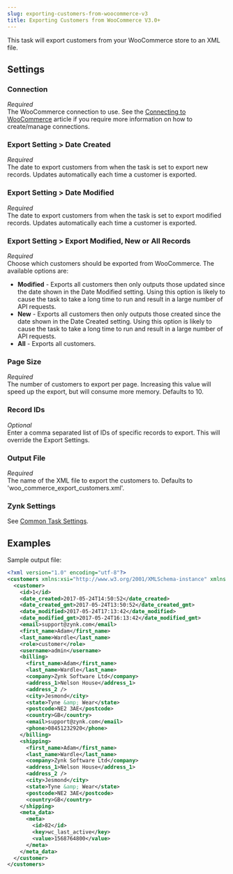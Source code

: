 ```yaml
---
slug: exporting-customers-from-woocommerce-v3
title: Exporting Customers from WooCommerce V3.0+
---
```

This task will export customers from your WooCommerce store to an XML file.

## Settings
### Connection
_Required_  
The WooCommerce connection to use. See the [Connecting to WooCommerce](connecting-to-woocommerce-v3) article if you require more information on how to create/manage connections.

### Export Setting > Date Created
_Required_  
The date to export customers from when the task is set to export new records. Updates automatically each time a customer is exported.

### Export Setting > Date Modified
_Required_  
The date to export customers from when the task is set to export modified records. Updates automatically each time a customer is exported.

### Export Setting > Export Modified, New or All Records
_Required_  
Choose which customers should be exported from WooCommerce. The available options are:

* __Modified__ - Exports all customers then only outputs those updated since the date shown in the Date Modified setting. Using this option is likely to cause the task to take a long time to run and result in a large number of API requests.
* __New__ - Exports all customers then only outputs those created since the date shown in the Date Created setting. Using this option is likely to cause the task to take a long time to run and result in a large number of API requests.
* __All__ - Exports all customers.

### Page Size
_Required_  
The number of customers to export per page. Increasing this value will speed up the export, but will consume more memory. Defaults to 10.

### Record IDs
_Optional_  
Enter a comma separated list of IDs of specific records to export. This will override the Export Settings.

### Output File
_Required_  
The name of the XML file to export the customers to. Defaults to 'woo_commerce_export_customers.xml'. 

### Zynk Settings
See [Common Task Settings](common-task-settings).

## Examples
Sample output file:
```xml
<?xml version="1.0" encoding="utf-8"?>
<customers xmlns:xsi="http://www.w3.org/2001/XMLSchema-instance" xmlns:xsd="http://www.w3.org/2001/XMLSchema">
  <customer>
    <id>1</id>
    <date_created>2017-05-24T14:50:52</date_created>
    <date_created_gmt>2017-05-24T13:50:52</date_created_gmt>
    <date_modified>2017-05-24T17:13:42</date_modified>
    <date_modified_gmt>2017-05-24T16:13:42</date_modified_gmt>
    <email>support@zynk.com</email>
    <first_name>Adam</first_name>
    <last_name>Wardle</last_name>
    <role>customer</role>
    <username>admin</username>
    <billing>
      <first_name>Adam</first_name>
      <last_name>Wardle</last_name>
      <company>Zynk Software Ltd</company>
      <address_1>Nelson House</address_1>
      <address_2 />
      <city>Jesmond</city>
      <state>Tyne &amp; Wear</state>
      <postcode>NE2 3AE</postcode>
      <country>GB</country>
      <email>support@zynk.com</email>
      <phone>08451232920</phone>
    </billing>
    <shipping>
      <first_name>Adam</first_name>
      <last_name>Wardle</last_name>
      <company>Zynk Software Ltd</company>
      <address_1>Nelson House</address_1>
      <address_2 />
      <city>Jesmond</city>
      <state>Tyne &amp; Wear</state>
      <postcode>NE2 3AE</postcode>
      <country>GB</country>
    </shipping>
    <meta_data>
      <meta>
        <id>82</id>
        <key>wc_last_active</key>
        <value>1568764800</value>
      </meta>
    </meta_data>
  </customer>
</customers>
```
